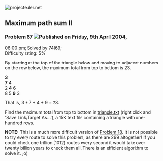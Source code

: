 ![projecteuler.net](images/print_page_logo.png)

## Maximum path sum II

### Problem 67 ![](images/icon_info.png)Published on Friday, 9th April 2004,
06:00 pm; Solved by 74169;  
Difficulty rating: 5%

By starting at the top of the triangle below and moving to adjacent numbers on
the row below, the maximum total from top to bottom is 23.

**3**  
**7** 4  
2 **4** 6  
8 5 **9** 3

That is, 3 + 7 + 4 + 9 = 23.

Find the maximum total from top to bottom in
[triangle.txt](project/resources/p067_triangle.txt) (right click and 'Save
Link/Target As...'), a 15K text file containing a triangle with one-hundred
rows.

**NOTE:** This is a much more difficult version of [Problem 18](problem=18). It is not possible to try every route to solve this problem, as there are 299 altogether! If you could check one trillion (1012) routes every second it would take over twenty billion years to check them all. There is an efficient algorithm to solve it. ;o)

  
  

